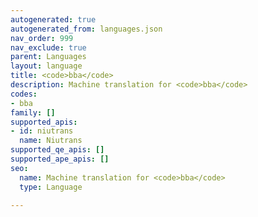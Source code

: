 ```yaml
---
autogenerated: true
autogenerated_from: languages.json
nav_order: 999
nav_exclude: true
parent: Languages
layout: language
title: <code>bba</code>
description: Machine translation for <code>bba</code>
codes:
- bba
family: []
supported_apis:
- id: niutrans
  name: Niutrans
supported_qe_apis: []
supported_ape_apis: []
seo:
  name: Machine translation for <code>bba</code>
  type: Language

---
```


